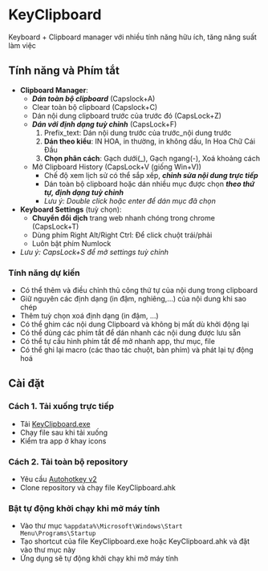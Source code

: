 # KeyClipboard

Keyboard + Clipboard manager với nhiều tính năng hữu ích, tăng năng suất làm việc

## Tính năng và Phím tắt

- **Clipboard Manager**:
    - ***Dán toàn bộ clipboard*** (Capslock+A)
    - Clear toàn bộ clipboard (Capslock+C)
    - Dán nội dung clipboard trước của trước đó (CapsLock+Z)
    - ***Dán với định dạng tuỳ chỉnh*** (CapsLock+F)
        1. Prefix_text: Dán nội dung trước của trước_nội dung trước
        2. **Dán theo kiểu**: IN HOA, in thường, in không dấu, In Hoa Chữ Cái Đầu
        3. **Chọn phân cách**: Gạch dưới(_), Gạch ngang(-), Xoá khoảng cách
    - Mở Clipboard History (CapsLock+V (giống Win+V))
        - Chế độ xem lịch sử có thể sắp xếp, ***chỉnh sửa nội dung trực tiếp***
        - Dán toàn bộ clipboard hoặc dán nhiều mục được chọn ***theo thứ tự, định dạng tuỳ chỉnh***
        - *Lưu ý: Double click hoặc enter để dán mục đã chọn*
- **Keyboard Settings** (tuỳ chọn):
    - **Chuyển đổi dịch** trang web nhanh chóng trong chrome (CapsLock+T)
    - Dùng phím Right Alt/Right Ctrl: Để click chuột trái/phải
    - Luôn bật phím Numlock 
- *Lưu ý: CapsLock+S để mở settings tuỳ chỉnh*
 
### Tính năng dự kiến
- Có thể thêm và  điều chỉnh thủ công thứ tự của nội dung trong clipboard
- Giữ nguyên các định dạng (in đậm, nghiêng,...) của nội dung khi sao chép
- Thêm tuỳ chọn xoá định dạng (in đậm, ...)
- Có thể ghim các nội dung Clipboard và không bị mất dù khởi động lại
- Có thể dùng các phím tắt để dán nhanh các nội dung được lưu sẵn
- Có thể tự cấu hình phím tắt để mở nhanh app, thư mục, file
- Có thể ghi lại macro (các thao tác chuột, bàn phím) và phát lại tự động hoá

## Cài đặt

### Cách 1. Tải xuống trực tiếp

- Tải [KeyClipboard.exe](https://github.com/nvbangg/KeyClipboard/releases/latest)
- Chạy file sau khi tải xuống
- Kiểm tra app ở khay icons
    
### Cách 2. Tải toàn bộ repository

- Yêu cầu [Autohotkey v2](https://www.autohotkey.com)
- Clone repository và chạy file KeyClipboard.ahk

### Bật tự động khởi chạy khi mở máy tính

 - Vào thư mục `%appdata%\Microsoft\Windows\Start Menu\Programs\Startup`
 - Tạo shortcut của file KeyClipboard.exe hoặc KeyClipboard.ahk và đặt vào thư mục này
 - Ứng dụng sẽ tự động khởi chạy khi mở máy tính

